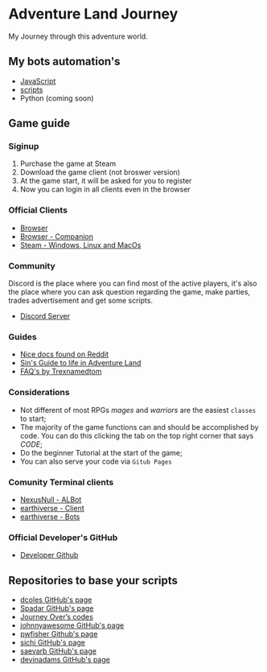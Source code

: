 # Adventure Land Journey

My Journey through this adventure world.

## My bots automation's

- [JavaScript](https://github.com/dmenezesgabriel/adventure-land-cli-js)
- [scripts](https://github.com/dmenezesgabriel/adventure-land-journey)
- Python (coming soon)

## Game guide

### Siginup

1. Purchase the game at Steam
2. Download the game client (not broswer version)
3. At the game start, it will be asked for you to register
4. Now you can login in all clients even in the browser

### Official Clients

- [Browser](https://adventure.land/)
- [Browser - Companion](https://adventure.land/comm)
- [Steam - Windows, Linux and MacOs]()

### Community

Discord is the place where you can find most of the active players, it's also the place where you can ask question regarding the game, make parties, trades advertisement and get some scripts.

- [Discord Server](https://discord.gg/5Erz7XA)

### Guides

- [Nice docs found on Reddit](https://docs.google.com/document/d/18xG9NaO1mm7cSx7wMIQEtrkGzFHo6WrEE_TZcbeAFnA/edit)
- [Sin's Guide to life in Adventure Land](https://steamcommunity.com/sharedfiles/filedetails/?id=1636142608)
- [FAQ's by Trexnamedtom](https://steamcommunity.com/sharedfiles/filedetails/?id=1640326394)

### Considerations

- Not different of most RPGs _mages_ and _warriors_ are the easiest `classes` to start;
- The majority of the game functions can and should be accomplished by code. You can do this clicking the tab on the top right corner that says _CODE_;
- Do the beginner Tutorial at the start of the game;
- You can also serve your code via `Gitub Pages`

### Comunity Terminal clients

- [NexusNull - ALBot](https://github.com/NexusNull/ALBot/tree/master/)
- [earthiverse - Client](https://github.com/earthiverse/ALClient/)
- [earthiverse - Bots](https://github.com/earthiverse/adventureland-bots/tree/cli)

### Official Developer's GitHub

- [Developer Github](https://github.com/kaansoral/adventureland)

## Repositories to base your scripts

- [dcoles GitHub's page](https://github.com/dcoles/adventureland-code)
- [Spadar GitHub's page](https://github.com/Spadar/AdventureLand)
- [Journey Over’s codes](https://github.com/JourneyOver/Adventure_Land_Codes)
- [johnnyawesome GitHub's page](https://github.com/johnnyawesome/Adventure.Land/)
- [pwfisher Github's page](https://github.com/pwfisher/adventureland)
- [sichi GitHub's page](https://github.com/Sichii/AdventureLand-Bot)
- [saevarb GitHub's page](https://github.com/saevarb/adventureland-typescript-starter)
- [devinadams GitHub's page](https://github.com/devinadams/adventureland)
